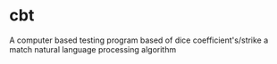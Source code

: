 # cbt
A computer based testing program based of dice coefficient's/strike a match natural language processing algorithm
